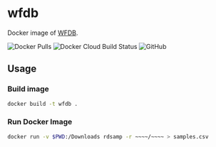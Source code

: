# wfdb
Docker image of [WFDB](https://archive.physionet.org/physiotools/wfdb.shtml).

![Docker Pulls](https://img.shields.io/docker/pulls/hkawashima/wfdb)
![Docker Cloud Build Status](https://img.shields.io/docker/cloud/build/hkawashima/wfdb)
![GitHub](https://img.shields.io/github/license/KawashimaHirotaka/wfdb)

## Usage

### Build image
```sh
docker build -t wfdb .

```

### Run Docker Image
```sh
docker run -v $PWD:/Downloads rdsamp -r ~~~~/~~~~ > samples.csv
```


